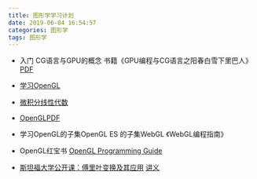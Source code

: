 ```yaml
---
title: 图形学学习计划
date: 2019-06-04 16:54:57
categories: 图形学
tags: 图形学
---
```


- 入门 CG语言与GPU的概念 书籍《GPU编程与CG语言之阳春白雪下里巴人》[PDF](https://github.com/ZhaoriGame/LearnBook/tree/master/GPU编程与CG语言之阳春白雪下里巴人)

- [学习OpenGL](https://learnopengl-cn.github.io/)
- [微积分线性代数](<https://c.open.163.com/search/search.htm?query=%E5%8F%AF%E6%B1%97%E5%AD%A6%E9%99%A2%E5%85%AC%E5%BC%80%E8%AF%BE&enc=%E2%84%A2#/search/course>)
- [OpenGLPDF](<https://www.khronos.org/registry/OpenGL/specs/gl/glspec33.core.pdf>)
- 学习OpenGL的子集OpenGL ES 的子集WebGL 《WebGL编程指南》
- OpenGL红宝书 [OpenGL Programming Guide](http://www.glprogramming.com/red/)
- [斯坦福大学公开课：傅里叶变换及其应用](http://open.163.com/special/opencourse/fouriertransforms.html) [讲义](https://github.com/ZhaoriGame/LearnBook/blob/master/图形学/傅里叶变换及其应用斯坦福大学讲义自制目录版.pdf)

